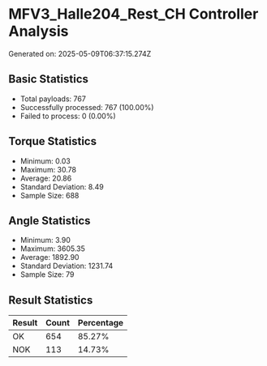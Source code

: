 # MFV3_Halle204_Rest_CH Controller Analysis

Generated on: 2025-05-09T06:37:15.274Z

## Basic Statistics

- Total payloads: 767
- Successfully processed: 767 (100.00%)
- Failed to process: 0 (0.00%)

## Torque Statistics

- Minimum: 0.03
- Maximum: 30.78
- Average: 20.86
- Standard Deviation: 8.49
- Sample Size: 688

## Angle Statistics

- Minimum: 3.90
- Maximum: 3605.35
- Average: 1892.90
- Standard Deviation: 1231.74
- Sample Size: 79

## Result Statistics

| Result | Count | Percentage |
|--------|-------|------------|
| OK | 654 | 85.27% |
| NOK | 113 | 14.73% |
